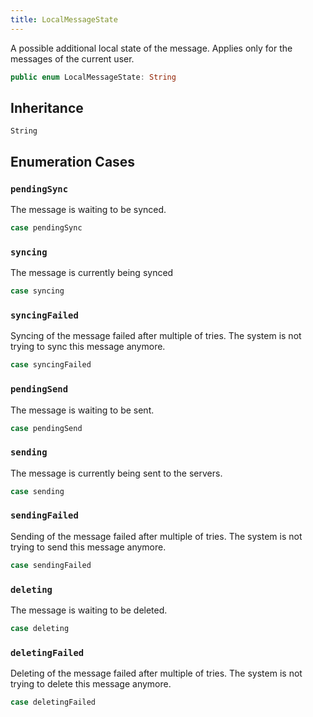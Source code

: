 ```yaml
---
title: LocalMessageState
---
```


A possible additional local state of the message. Applies only for the messages of the current user.

``` swift
public enum LocalMessageState: String 
```

## Inheritance

`String`

## Enumeration Cases

### `pendingSync`

The message is waiting to be synced.

``` swift
case pendingSync
```

### `syncing`

The message is currently being synced

``` swift
case syncing
```

### `syncingFailed`

Syncing of the message failed after multiple of tries. The system is not trying to sync this message anymore.

``` swift
case syncingFailed
```

### `pendingSend`

The message is waiting to be sent.

``` swift
case pendingSend
```

### `sending`

The message is currently being sent to the servers.

``` swift
case sending
```

### `sendingFailed`

Sending of the message failed after multiple of tries. The system is not trying to send this message anymore.

``` swift
case sendingFailed
```

### `deleting`

The message is waiting to be deleted.

``` swift
case deleting
```

### `deletingFailed`

Deleting of the message failed after multiple of tries. The system is not trying to delete this message anymore.

``` swift
case deletingFailed
```
